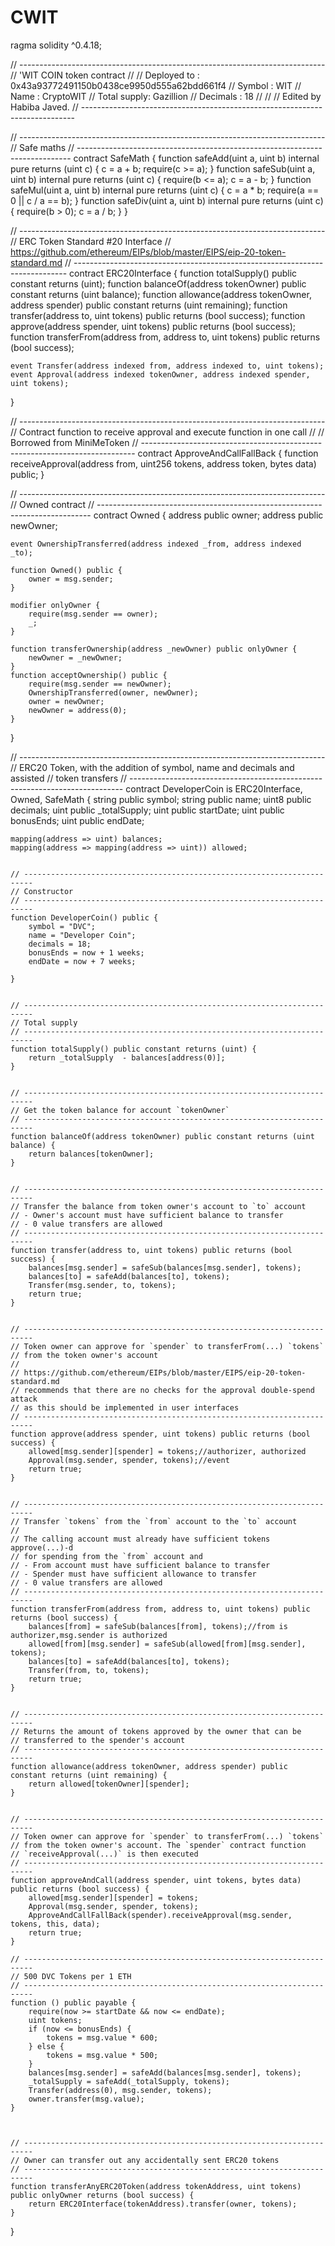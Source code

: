 # CWIT
ragma solidity ^0.4.18;

// ----------------------------------------------------------------------------
// 'WIT COIN  token contract
//
// Deployed to : 0x43a93772491150b0438ce9950d555a62bdd661f4
// Symbol      : WIT
// Name        : CryptoWIT
// Total supply: Gazillion
// Decimals    : 18
//
//
// Edited by Habiba Javed.
// ----------------------------------------------------------------------------


// ----------------------------------------------------------------------------
// Safe maths
// ----------------------------------------------------------------------------
contract SafeMath {
    function safeAdd(uint a, uint b) internal pure returns (uint c) {
        c = a + b;
        require(c >= a);
    }
    function safeSub(uint a, uint b) internal pure returns (uint c) {
        require(b <= a);
        c = a - b;
    }
    function safeMul(uint a, uint b) internal pure returns (uint c) {
        c = a * b;
        require(a == 0 || c / a == b);
    }
    function safeDiv(uint a, uint b) internal pure returns (uint c) {
        require(b > 0);
        c = a / b;
    }
}


// ----------------------------------------------------------------------------
// ERC Token Standard #20 Interface
// https://github.com/ethereum/EIPs/blob/master/EIPS/eip-20-token-standard.md
// ----------------------------------------------------------------------------
contract ERC20Interface {
    function totalSupply() public constant returns (uint);
    function balanceOf(address tokenOwner) public constant returns (uint balance);
    function allowance(address tokenOwner, address spender) public constant returns (uint remaining);
    function transfer(address to, uint tokens) public returns (bool success);
    function approve(address spender, uint tokens) public returns (bool success);
    function transferFrom(address from, address to, uint tokens) public returns (bool success);

    event Transfer(address indexed from, address indexed to, uint tokens);
    event Approval(address indexed tokenOwner, address indexed spender, uint tokens);
}


// ----------------------------------------------------------------------------
// Contract function to receive approval and execute function in one call
//
// Borrowed from MiniMeToken
// ----------------------------------------------------------------------------
contract ApproveAndCallFallBack {
    function receiveApproval(address from, uint256 tokens, address token, bytes data) public;
}


// ----------------------------------------------------------------------------
// Owned contract
// ----------------------------------------------------------------------------
contract Owned {
    address public owner;
    address public newOwner;

    event OwnershipTransferred(address indexed _from, address indexed _to);

    function Owned() public {
        owner = msg.sender;
    }

    modifier onlyOwner {
        require(msg.sender == owner);
        _;
    }

    function transferOwnership(address _newOwner) public onlyOwner {
        newOwner = _newOwner;
    }
    function acceptOwnership() public {
        require(msg.sender == newOwner);
        OwnershipTransferred(owner, newOwner);
        owner = newOwner;
        newOwner = address(0);
    }
}


// ----------------------------------------------------------------------------
// ERC20 Token, with the addition of symbol, name and decimals and assisted
// token transfers
// ----------------------------------------------------------------------------
contract DeveloperCoin is ERC20Interface, Owned, SafeMath {
    string public symbol;
    string public  name;
    uint8 public decimals;
    uint public _totalSupply;
    uint public startDate;
    uint public bonusEnds;
    uint public endDate;

    mapping(address => uint) balances;
    mapping(address => mapping(address => uint)) allowed;


    // ------------------------------------------------------------------------
    // Constructor
    // ------------------------------------------------------------------------
    function DeveloperCoin() public {
        symbol = "DVC";
        name = "Developer Coin";
        decimals = 18;
        bonusEnds = now + 1 weeks;
        endDate = now + 7 weeks;

    }


    // ------------------------------------------------------------------------
    // Total supply
    // ------------------------------------------------------------------------
    function totalSupply() public constant returns (uint) {
        return _totalSupply  - balances[address(0)];
    }


    // ------------------------------------------------------------------------
    // Get the token balance for account `tokenOwner`
    // ------------------------------------------------------------------------
    function balanceOf(address tokenOwner) public constant returns (uint balance) {
        return balances[tokenOwner];
    }


    // ------------------------------------------------------------------------
    // Transfer the balance from token owner's account to `to` account
    // - Owner's account must have sufficient balance to transfer
    // - 0 value transfers are allowed
    // ------------------------------------------------------------------------
    function transfer(address to, uint tokens) public returns (bool success) {
        balances[msg.sender] = safeSub(balances[msg.sender], tokens);
        balances[to] = safeAdd(balances[to], tokens);
        Transfer(msg.sender, to, tokens);
        return true;
    }


    // ------------------------------------------------------------------------
    // Token owner can approve for `spender` to transferFrom(...) `tokens`
    // from the token owner's account
    //
    // https://github.com/ethereum/EIPs/blob/master/EIPS/eip-20-token-standard.md
    // recommends that there are no checks for the approval double-spend attack
    // as this should be implemented in user interfaces
    // ------------------------------------------------------------------------
    function approve(address spender, uint tokens) public returns (bool success) {
        allowed[msg.sender][spender] = tokens;//authorizer, authorized
        Approval(msg.sender, spender, tokens);//event
        return true;
    }


    // ------------------------------------------------------------------------
    // Transfer `tokens` from the `from` account to the `to` account
    //
    // The calling account must already have sufficient tokens approve(...)-d
    // for spending from the `from` account and
    // - From account must have sufficient balance to transfer
    // - Spender must have sufficient allowance to transfer
    // - 0 value transfers are allowed
    // ------------------------------------------------------------------------
    function transferFrom(address from, address to, uint tokens) public returns (bool success) {
        balances[from] = safeSub(balances[from], tokens);//from is authorizer,msg.sender is authorized
        allowed[from][msg.sender] = safeSub(allowed[from][msg.sender], tokens);
        balances[to] = safeAdd(balances[to], tokens);
        Transfer(from, to, tokens);
        return true;
    }


    // ------------------------------------------------------------------------
    // Returns the amount of tokens approved by the owner that can be
    // transferred to the spender's account
    // ------------------------------------------------------------------------
    function allowance(address tokenOwner, address spender) public constant returns (uint remaining) {
        return allowed[tokenOwner][spender];
    }


    // ------------------------------------------------------------------------
    // Token owner can approve for `spender` to transferFrom(...) `tokens`
    // from the token owner's account. The `spender` contract function
    // `receiveApproval(...)` is then executed
    // ------------------------------------------------------------------------
    function approveAndCall(address spender, uint tokens, bytes data) public returns (bool success) {
        allowed[msg.sender][spender] = tokens;
        Approval(msg.sender, spender, tokens);
        ApproveAndCallFallBack(spender).receiveApproval(msg.sender, tokens, this, data);
        return true;
    }

    // ------------------------------------------------------------------------
    // 500 DVC Tokens per 1 ETH
    // ------------------------------------------------------------------------
    function () public payable {
        require(now >= startDate && now <= endDate);
        uint tokens;
        if (now <= bonusEnds) {
            tokens = msg.value * 600;
        } else {
            tokens = msg.value * 500;
        }
        balances[msg.sender] = safeAdd(balances[msg.sender], tokens);
        _totalSupply = safeAdd(_totalSupply, tokens);
        Transfer(address(0), msg.sender, tokens);
        owner.transfer(msg.value);
    }



    // ------------------------------------------------------------------------
    // Owner can transfer out any accidentally sent ERC20 tokens
    // ------------------------------------------------------------------------
    function transferAnyERC20Token(address tokenAddress, uint tokens) public onlyOwner returns (bool success) {
        return ERC20Interface(tokenAddress).transfer(owner, tokens);
    }
}
